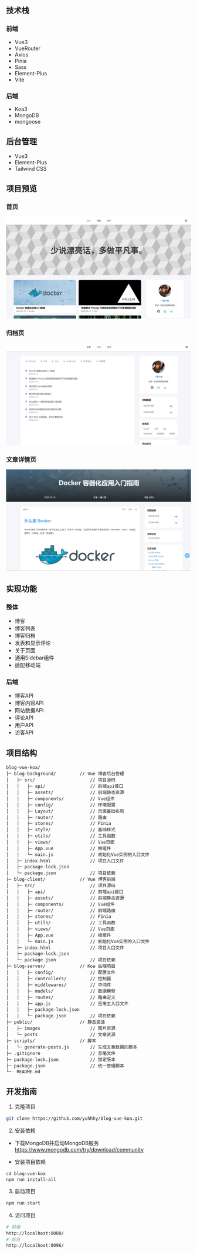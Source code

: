 ## 技术栈
### 前端
- Vue3
- VueRouter
- Axios
- Pinia
- Sass
- Element-Plus
- Vite
### 后端
- Koa3
- MongoDB
- mongoose
## 后台管理
- Vue3
- Element-Plus
- Tailwind CSS


## 项目预览

### 首页
![home](/public/images/docs1.jpg)
### 归档页
![archive](/public/images/docs2.jpg)
### 文章详情页
![blog](/public/images/docs3.jpg)

## 实现功能
### 整体
- 博客
- 博客列表
- 博客归档
- 发表和显示评论
- 关于页面
- 通用Sidebar组件
- 适配移动端

### 后端
- 博客API
- 博客内容API
- 网站数据API
- 评论API
- 用户API
- 访客API

## 项目结构
```
blog-vue-koa/
├─ blog-background/         // Vue 博客后台管理
│   ├─ src/                     // 项目源码
│   │   ├─ api/                 // 前端api接口
│   │   ├─ assets/              // 前端静态资源
│   │   ├─ components/          // Vue组件
│   │   ├─ config/              // 环境配置
│   │   ├─ Layout/              // 页面基础布局
│   │   ├─ router/              // 路由
│   │   ├─ stores/              // Pinia
│   │   ├─ style/               // 基础样式
│   │   ├─ utils/               // 工具函数
│   │   ├─ views/               // Vue页面
│   │   ├─ App.vue              // 根组件
│   │   └─ main.js              // 初始化Vue实例的入口文件
│   ├─ index.html               // 项目入口文件
│   ├─ package-lock.json
│   └─ package.json             // 项目依赖
├─ blog-client/             // Vue 博客前端
│   ├─ src/                     // 项目源码
│   │   ├─ api/                 // 前端api接口
│   │   ├─ assets/              // 前端静态资源
│   │   ├─ components/          // Vue组件
│   │   ├─ router/              // 前端路由
│   │   ├─ stores/              // Pinia
│   │   ├─ utils/               // 工具函数
│   │   ├─ views/               // Vue页面
│   │   ├─ App.vue              // 根组件
│   │   └─ main.js              // 初始化Vue实例的入口文件
│   ├─ index.html               // 项目入口文件
│   ├─ package-lock.json
│   └─ package.json             // 项目依赖
├─ blog-server/             // Koa 后端项目
│   │   ├─ config/              // 配置文件
│   │   ├─ controllers/         // 控制器
│   │   ├─ middlewares/         // 中间件
│   │   ├─ models/              // 数据模型
│   │   ├─ routes/              // 路由定义
│   │   ├─ app.js               // 应用主入口文件
│   │   ├─ package-lock.json
│   |   └─ package.json         // 项目依赖
├─ public/                  // 静态资源
│   ├─ images                   // 图片资源
│   └─ posts                    // 文章资源
├─ scripts/                 // 脚本
│   └─ generate-posts.js        // 生成文章数据的脚本
├─ .gitignore                   // 忽略文件
├─ package-lock.json            // 锁定版本
├─ package.json                 // 统一管理脚本
└─  README.md
```


## 开发指南
1. 克隆项目
```bash
git clone https://github.com/yuhhhy/blog-vue-koa.git
```

2. 安装依赖
- 下载MongoDB并启动MongoDB服务
https://www.mongodb.com/try/download/community

- 安装项目依赖
```
cd blog-vue-koa
npm run install-all
```

3. 启动项目
```bash
npm run start
```

4. 访问项目
```bash
# 前端
http://localhost:8080/
# 后台
http://localhost:8096/
```